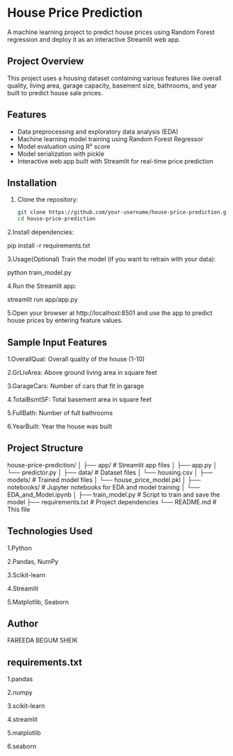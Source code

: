 # House Price Prediction

A machine learning project to predict house prices using Random Forest regression and deploy it as an interactive Streamlit web app.

## Project Overview

This project uses a housing dataset containing various features like overall quality, living area, garage capacity, basement size, bathrooms, and year built to predict house sale prices.

## Features

- Data preprocessing and exploratory data analysis (EDA)  
- Machine learning model training using Random Forest Regressor  
- Model evaluation using R² score  
- Model serialization with pickle  
- Interactive web app built with Streamlit for real-time price prediction

## Installation

1. Clone the repository:  
   ```bash
   git clone https://github.com/your-username/house-price-prediction.git
   cd house-price-prediction
   
2.Install dependencies:

pip install -r requirements.txt

3.Usage(Optional) Train the model (if you want to retrain with your data):

python train_model.py

4.Run the Streamlit app:

streamlit run app/app.py

5.Open your browser at http://localhost:8501 and use the app to predict house prices by entering feature values.

## Sample Input Features

1.OverallQual: Overall quality of the house (1-10)

2.GrLivArea: Above ground living area in square feet

3.GarageCars: Number of cars that fit in garage

4.TotalBsmtSF: Total basement area in square feet

5.FullBath: Number of full bathrooms

6.YearBuilt: Year the house was built

## Project Structure

house-price-prediction/
│
├── app/                  # Streamlit app files
│   ├── app.py
│   └── predictor.py
│
├── data/                 # Dataset files
│   └── housing.csv
│
├── models/               # Trained model files
│   └── house_price_model.pkl
│
├── notebooks/            # Jupyter notebooks for EDA and model training
│   └── EDA_and_Model.ipynb
│
├── train_model.py        # Script to train and save the model
├── requirements.txt      # Project dependencies
└── README.md             # This file

## Technologies Used

1.Python

2.Pandas, NumPy

3.Scikit-learn

4.Streamlit

5.Matplotlib, Seaborn

## Author
FAREEDA BEGUM SHEIK

## requirements.txt

1.pandas

2.numpy

3.scikit-learn

4.streamlit

5.matplotlib

6.seaborn

